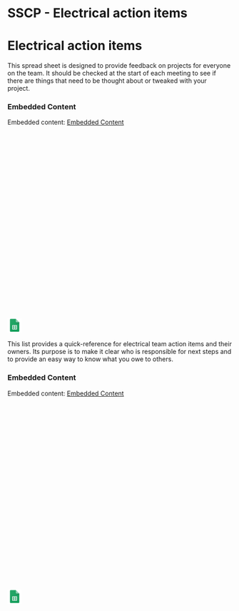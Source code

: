 # SSCP - Electrical action items

# Electrical action items

This spread sheet is designed to provide feedback on projects for everyone on the team. It should be checked at the start of each meeting to see if there are things that need to be thought about or tweaked with your project. 

[](https://docs.google.com/spreadsheets/d/0AsTWyM-pu3hEdEstUEF2MVN5cEFSLVN3VnNqWFJ1Z3c/edit)

### Embedded Content

Embedded content: [Embedded Content]()

<iframe width="100%" height="400" src="" frameborder="0"></iframe>

![](../../../../../assets/sheets_32dp.png)

This list provides a quick-reference for electrical team action items and their owners. Its purpose is to make it clear who is responsible for next steps and to provide an easy way to know what you owe to others.

[](https://drive.google.com/open?id=1oopVD0HgrJiISJ0WclzFvDm0VVgXRTJgCFayE9LS_D4)

### Embedded Content

Embedded content: [Embedded Content]()

<iframe width="100%" height="400" src="" frameborder="0"></iframe>

![](../../../../../assets/sheets_32dp.png)

